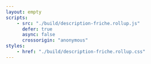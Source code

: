 ```yaml
---
layout: empty
scripts:
    - src: "./build/description-friche.rollup.js"
      defer: true
      async: false
      crossorigin: "anonymous"
styles:
    - href: "./build/description-friche.rollup.css"
---
```


<div class="svelte-main"></div>

<style>
    main{
        width: 100%;
        padding: 0 calc( max(5px, ( 100vw - 80em ) / 2 ));
    }

</style>